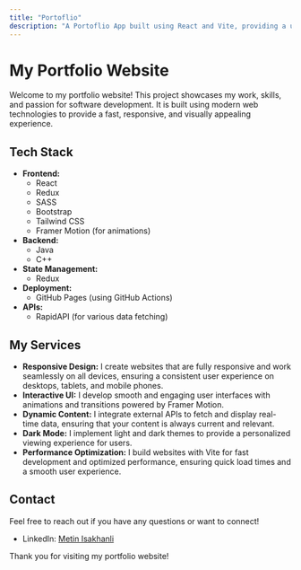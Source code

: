 ```yaml
---
title: "Portoflio"
description: "A Portoflio App built using React and Vite, providing a user-friendly interface."
---
```


# My Portfolio Website

Welcome to my portfolio website! This project showcases my work, skills, and passion for software development. It is built using modern web technologies to provide a fast, responsive, and visually appealing experience.

## Tech Stack

- **Frontend:**
  - React
  - Redux
  - SASS
  - Bootstrap
  - Tailwind CSS
  - Framer Motion (for animations)
- **Backend:**
  - Java
  - C++
- **State Management:**
  - Redux
- **Deployment:**
  - GitHub Pages (using GitHub Actions)
- **APIs:**
  - RapidAPI (for various data fetching)

## My Services

- **Responsive Design:** I create websites that are fully responsive and work seamlessly on all devices, ensuring a consistent user experience on desktops, tablets, and mobile phones.
- **Interactive UI:** I develop smooth and engaging user interfaces with animations and transitions powered by Framer Motion.
- **Dynamic Content:** I integrate external APIs to fetch and display real-time data, ensuring that your content is always current and relevant.
- **Dark Mode:** I implement light and dark themes to provide a personalized viewing experience for users.
- **Performance Optimization:** I build websites with Vite for fast development and optimized performance, ensuring quick load times and a smooth user experience.

## Contact

Feel free to reach out if you have any questions or want to connect!

- LinkedIn: [Metin Isakhanli](https://www.linkedin.com/in/metin-isakhanli-217374266/)

Thank you for visiting my portfolio website!
